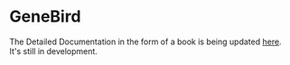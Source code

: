 # GeneBird

The Detailed Documentation in the form of a book is being updated [here](https://docs.google.com/document/d/e/2PACX-1vQz3dgbml55CtJoFCNCCoRFeBdJeADneekEc66KdPU8b1t_IONrhAwi0Wxlmtbr5W8EAEWequjJjHov/pub).
It's still in development.
